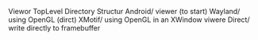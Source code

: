 Viewor
TopLevel Directory Structur
Android/ viewer (to start) 
Wayland/ using OpenGL (dirct)
XMotif/  using OpenGL in an XWindow viwere
Direct/  write directly to framebuffer
